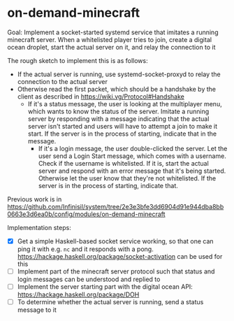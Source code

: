 # on-demand-minecraft

Goal:
Implement a socket-started systemd service that imitates a running minecraft server. When a whitelisted player tries to join, create a digital ocean droplet, start the actual server on it, and relay the connection to it

The rough sketch to implement this is as follows:
- If the actual server is running, use systemd-socket-proxyd to relay the connection to the actual server
- Otherwise read the first packet, which should be a handshake by the client as described in https://wiki.vg/Protocol#Handshake
  - If it's a status message, the user is looking at the multiplayer menu, which wants to know the status of the server. Imitate a running server by responding with a message indicating that the actual server isn't started and users will have to attempt a join to make it start. If the server is in the process of starting, indicate that in the message.
	- If it's a login message, the user double-clicked the server. Let the user send a Login Start message, which comes with a username. Check if the username is whitelisted. If it is, start the actual server and respond with an error message that it's being started. Otherwise let the user know that they're not whitelisted. If the server is in the process of starting, indicate that.

Previous work is in https://github.com/Infinisil/system/tree/2e3e3bfe3dd6904d91e944dba8bb0663e3d6ea0b/config/modules/on-demand-minecraft

Implementation steps:
- [x] Get a simple Haskell-based socket service working, so that one can ping it with e.g. `nc` and it responds with a pong. https://hackage.haskell.org/package/socket-activation can be used for this
- [ ] Implement part of the minecraft server protocol such that status and login messages can be understood and replied to
- [ ] Implement the server starting part with the digital ocean API: https://hackage.haskell.org/package/DOH
- [ ] To determine whether the actual server is running, send a status message to it
